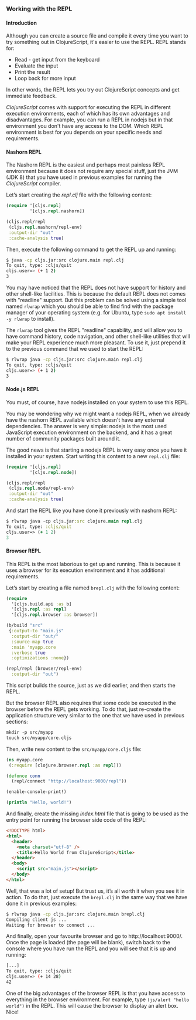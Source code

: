 
### Working with the REPL


#### Introduction

Although you can create a source file and compile it every time you want to try
something out in ClojureScript, it's easier to use the REPL. REPL stands for:

* Read - get input from the keyboard
* Evaluate the input
* Print the result
* Loop back for more input

In other words, the REPL lets you try out ClojureScript concepts and get immediate
feedback.

_ClojureScript_ comes with support for executing the REPL in different execution
environments, each of which has its own advantages and disadvantages. For example,
you can run a REPL in nodejs but in that environment you don't have any access to the
DOM.  Which REPL environment is best for you depends on your specific needs and
requirements.


#### Nashorn REPL

The Nashorn REPL is the easiest and perhaps most painless REPL environment because it
does not require any special stuff, just the JVM (JDK 8) that you have used in
previous examples for running the _ClojureScript_ compiler.

Let’s start creating the _repl.clj_ file with the following content:

```clojure
(require '[cljs.repl]
         '[cljs.repl.nashorn])

(cljs.repl/repl
 (cljs.repl.nashorn/repl-env)
 :output-dir "out"
 :cache-analysis true)
```

Then, execute the following command to get the REPL up and running:

```bash
$ java -cp cljs.jar:src clojure.main repl.clj
To quit, type: :cljs/quit
cljs.user=> (+ 1 2)
3
```

You may have noticed that the REPL does not have support for history and other
shell-like facilities. This is because the default REPL does not comes with
"readline" support. But this problem can be solved using a simple tool named `rlwrap`
which you should be able to find find with the package manager of your operating
system (e.g. for Ubuntu, type `sudo apt install -y rlwrap` to install).

The `rlwrap` tool gives the REPL "readline" capability, and will allow you to have
command history, code navigation, and other shell-like utilities that will make your
REPL experience much more pleasant. To use it, just prepend it to the previous
command that we used to start the REPL:

```bash
$ rlwrap java -cp cljs.jar:src clojure.main repl.clj
To quit, type: :cljs/quit
cljs.user=> (+ 1 2)
3
```


#### Node.js REPL

You must, of course, have nodejs installed on your system to use this REPL.

You may be wondering why we might want a nodejs REPL, when we already have the
nashorn REPL available which doesn't have any external dependencies. The answer is
very simple: nodejs is the most used JavaScript execution environment on the backend,
and it has a great number of community packages built around it.

The good news is that starting a nodejs REPL is very easy once you have it installed
in your system. Start writing this content to a new `repl.clj` file:

```clojure
(require '[cljs.repl]
         '[cljs.repl.node])

(cljs.repl/repl
 (cljs.repl.node/repl-env)
 :output-dir "out"
 :cache-analysis true)
````

And start the REPL like you have done it previously with nashorn REPL:

```clojure
$ rlwrap java -cp cljs.jar:src clojure.main repl.clj
To quit, type: :cljs/quit
cljs.user=> (+ 1 2)
3
```


#### Browser REPL

This REPL is the most laborious to get up and running. This is because it uses a
browser for its execution environment and it has additional requirements.

Let’s start by creating a file named `brepl.clj` with the following content:

```clojure
(require
  '[cljs.build.api :as b]
  '[cljs.repl :as repl]
  '[cljs.repl.browser :as browser])

(b/build "src"
 {:output-to "main.js"
  :output-dir "out/"
  :source-map true
  :main 'myapp.core
  :verbose true
  :optimizations :none})

(repl/repl (browser/repl-env)
  :output-dir "out")
```

This script builds the source, just as we did earlier, and then starts the REPL.

But the browser REPL also requires that some code be executed in the browser before
the REPL gets working. To do that, just re-create the application structure very
similar to the one that we have used in previous sections:

```clojure
mkdir -p src/myapp
touch src/myapp/core.cljs
```

Then, write new content to the `src/myapp/core.cljs` file:

```clojure
(ns myapp.core
 (:require [clojure.browser.repl :as repl]))

(defonce conn
  (repl/connect "http://localhost:9000/repl"))

(enable-console-print!)

(println "Hello, world!")
```

And finally, create the missing _index.html_ file that is going to be used as the
entry point for running the browser side code of the REPL:

```html
<!DOCTYPE html>
<html>
  <header>
    <meta charset="utf-8" />
    <title>Hello World from ClojureScript</title>
  </header>
  <body>
    <script src="main.js"></script>
  </body>
</html>
```

Well, that was a lot of setup! But trust us, it’s all worth it when you see it in
action.  To do that, just execute the `brepl.clj` in the same way that we have done
it in previous examples:

```bash
$ rlwrap java -cp cljs.jar:src clojure.main brepl.clj
Compiling client js ...
Waiting for browser to connect ...
```

And finally, open your favourite browser and go to http://localhost:9000/. Once the
page is loaded (the page will be blank), switch back to the console where you have
run the REPL and you will see that it is up and running:

```bash
[...]
To quit, type: :cljs/quit
cljs.user=> (+ 14 28)
42
```

One of the big advantages of the browser REPL is that you have access to everything
in the browser environment. For example, type `(js/alert "hello world")` in the
REPL. This will cause the browser to display an alert box. Nice!